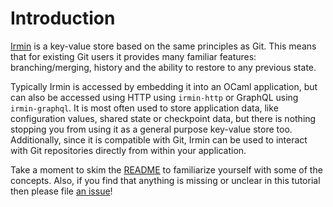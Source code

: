 # Introduction

[Irmin](https://github.com/mirage/irmin) is a key-value store based on the same principles as Git. This means that for existing Git users it provides many familiar features: branching/merging, history and the ability to restore to any previous state.

Typically Irmin is accessed by embedding it into an OCaml application, but can also be accessed using HTTP using `irmin-http` or GraphQL using `irmin-graphql`. It is most often used to store application data, like configuration values, shared state or checkpoint data, but there is nothing stopping you from using it as a general purpose key-value store too. Additionally, since it is compatible with Git, Irmin can be used to interact with Git repositories directly from within your application.

Take a moment to skim the [README](https://github.com/mirage/irmin/blob/master/README.md) to familiarize yourself with some of the concepts. Also, if you find that anything is missing or unclear in this tutorial then please file [an issue](https://github.com/zshipko/irmin-tutorial/issues)!

